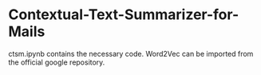 # Contextual-Text-Summarizer-for-Mails

ctsm.ipynb contains the necessary code. Word2Vec can be imported from the official google repository.
